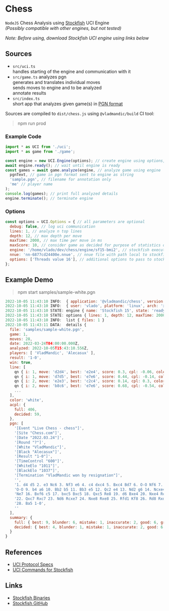 # Chess

`NodeJS` Chess Analysis using [Stockfish](https://github.com/official-stockfish/Stockfish) UCI Engine  
*(Possibly compatible with other engines, but not tested)*

*Note: Before using, download Stockfish UCI engine using links below*
## Sources

- `src/uci.ts`  
  handles starting of the engine and communication with it
- `src/game.ts`
  analyzes pgn  
  generates and translates individual moves  
  sends moves to engine and to be analyzed  
  annotate results  
- `src/index.ts`  
  short app that analyzes given game(s) in [PGN format](https://www.chess.com/terms/chess-pgn)

Sources are compiled to `dist/chess.js` using `@vladmandic/build` CI tool:
> npm run prod

### Example Code

```js
import * as UCI from './uci';
import * as game from './game';

const engine = new UCI.Engine(options); // create engine using options, see below for option details
await engine.ready(); // wait until engine is ready
const games = await game.analyze(engine, // analyze game using engine
  pgnText, // game in pgn format sent to engine as string
  'sample.pgn', // filename for annotation only
  'me' // player name
);
console.log(games); // print full analyzed details
engine.terminate(); // terminate engine
```

### Options

```js
const options = UCI.Options = { // all parameters are optional
  debug: false, // log uci communication
  lines: 1, // analyze n top lines
  depth: 12, // max depth per move
  maxTime: 2000, // max time per move in ms
  maxScore: 10, // consider game as decided for purpose of statistics once score is reached
  engine: '/home/vlado/dev/chess/engine/sf15-bmi2', // stockfish executable
  nnue: 'nn-6877cd24400e.nnue', // nnue file with path local to stockfish binary
  options: ['Threads value 16'], // additional options to pass to stockfish engine
};
```

## Example Demo

> npm start samples/sample-white.pgn

```js
2022-10-05 11:43:10 INFO:  { application: '@vladmandic/chess', version: '0.1.0' }
2022-10-05 11:43:10 INFO:  { user: 'vlado', platform: 'linux', arch: 'x64', node: 'v18.10.0' }
2022-10-05 11:43:10 STATE: engine { name: 'Stockfish 15', state: 'ready', info: [ 'g++ (GNUC) 11.2.0 on Linux', '64bit BMI2 AVX2 SSE41 SSSE3 SSE2 POPCNT', 'NNUE evaluation using nn-6877cd24400e.nnue enabled' ] }
2022-10-05 11:43:10 STATE: options { lines: 1, depth: 12, maxTime: 2000, engine: '/home/vlado/dev/chess/engine/sf15-bmi2', nnue: 'nn-6877cd24400e.nnue', debug: false, maxScore: 10, options: [ 'Threads value 16' ] }
2022-10-05 11:43:10 INFO:  list { files: 1 }
2022-10-05 11:43:11 DATA:  details {
  file: 'samples/sample-white.pgn',
  game: 1,
  moves: 28,
  date: 2022-03-24T04:00:00.000Z,
  analyzed: 2022-10-05T15:43:10.556Z,
  players: [ 'VladMandic', 'Alecasux' ],
  result: '1-0',
  win: true,
  line: [
    qn { i: 1, move: 'd2d4', best: 'e2e4', score: 0.3, cpl: -0.06, color: 'white', symbol: 'd4', fen: 'rnbqkbnr/pppppppp/8/8/3P4/8/PPP1PPPP/RNBQKBNR b KQkq - 0 1', flags: 'ok' },
    qn { i: 1, move: 'd7d5', best: 'e7e6', score: 0.44, cpl: -0.14, color: 'black', symbol: 'd5', fen: 'rnbqkbnr/ppp1pppp/8/3p4/3P4/8/PPP1PPPP/RNBQKBNR w KQkq - 0 1', flags: 'ok' },
    qn { i: 2, move: 'e2e3', best: 'c2c4', score: 0.14, cpl: 0.3, color: 'white', symbol: 'e3', fen: 'rnbqkbnr/ppp1pppp/8/3p4/3P4/4P3/PPP2PPP/RNBQKBNR b KQkq - 0 1', flags: 'good' },
    qn { i: 2, move: 'b8c6', best: 'e7e6', score: 0.68, cpl: -0.54, color: 'black', symbol: '♞c6', fen: 'r1bqkbnr/ppp1pppp/2n5/3p4/3P4/4P3/PPP2PPP/RNBQKBNR w KQkq - 0 1', flags: 'ok' },
    ...
  ],
  color: 'white',
  acpl: {
    full: 406,
    decided: 59,
  },
  pgn: [
    '[Event "Live Chess - chess"]',
    '[Site "Chess.com"]',
    '[Date "2022.03.24"]',
    '[Round "?"]',
    '[White "VladMandic"]',
    '[Black "Alecasux"]',
    '[Result "1-0"]',
    '[TimeControl "600"]',
    '[WhiteElo "1011"]',
    '[BlackElo "1037"]',
    '[Termination "VladMandic won by resignation"]',
    '',
    '1. d4 d5 2. e3 Nc6 3. Nf3 e6 4. c4 dxc4 5. Bxc4 Bd7 6. O-O Nf6 7. Nc3 Bd6 8. a3',
    'O-O 9. b4 a6 10. Bb2 b5 11. Bb3 e5 12. Qc2 e4 13. Nd2 g6 14. Ncxe4 Bf5 15. d5',
    'Ne7 16. Bxf6 c5 17. bxc5 Bxc5 18. Qxc5 Re8 19. d6 Bxe4 20. Nxe4 Rc8 21. dxe7 Qc7',
    '22. Qxc7 Rxc7 23. Nd6 Rcxe7 24. Nxe8 Rxe8 25. Rfd1 Kf8 26. Rd8 Rxd8 27. Bxd8 Ke8',
    '28. Ba5 1-0',
    ''
  ],
  summary: {
    full: { best: 9, blunder: 6, mistake: 1, inaccurate: 2, good: 6, great: 2 },
    decided: { best: 4, blunder: 1, mistake: 1, inaccurate: 2, good: 6, great: 0 },
  }
}
```

## References
- [UCI Protocol Specs](uci-protocol.md)
- [UCI Commands for Stockfish](uci-stockfish.md)

## Links
- [Stockfish Binaries](https://stockfishchess.org/download/)
- [Stockfish GitHub](https://github.com/official-stockfish/Stockfish)
